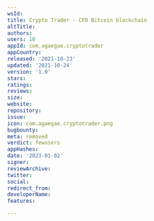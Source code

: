 ```yaml
---
wsId: 
title: Crypto Trader - CFD Bitcoin blockchain
altTitle: 
authors: 
users: 10
appId: com.agaegae.cryptotrader
appCountry: 
released: '2021-10-23'
updated: '2021-10-24'
version: '1.0'
stars: 
ratings: 
reviews: 
size: 
website: 
repository: 
issue: 
icon: com.agaegae.cryptotrader.png
bugbounty: 
meta: removed
verdict: fewusers
appHashes: 
date: '2023-01-02'
signer: 
reviewArchive: 
twitter: 
social: 
redirect_from: 
developerName: 
features: 

---
```


